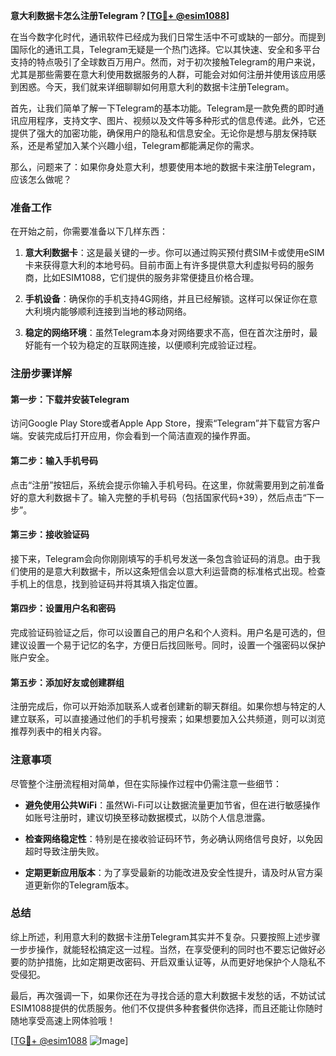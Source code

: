 **意大利数据卡怎么注册Telegram？[[TG💪+ @esim1088](https://t.me/s/esim1088)]**

在当今数字化时代，通讯软件已经成为我们日常生活中不可或缺的一部分。而提到国际化的通讯工具，Telegram无疑是一个热门选择。它以其快速、安全和多平台支持的特点吸引了全球数百万用户。然而，对于初次接触Telegram的用户来说，尤其是那些需要在意大利使用数据服务的人群，可能会对如何注册并使用该应用感到困惑。今天，我们就来详细聊聊如何用意大利的数据卡注册Telegram。

首先，让我们简单了解一下Telegram的基本功能。Telegram是一款免费的即时通讯应用程序，支持文字、图片、视频以及文件等多种形式的信息传递。此外，它还提供了强大的加密功能，确保用户的隐私和信息安全。无论你是想与朋友保持联系，还是希望加入某个兴趣小组，Telegram都能满足你的需求。

那么，问题来了：如果你身处意大利，想要使用本地的数据卡来注册Telegram，应该怎么做呢？

### 准备工作

在开始之前，你需要准备以下几样东西：

1. **意大利数据卡**：这是最关键的一步。你可以通过购买预付费SIM卡或使用eSIM卡来获得意大利的本地号码。目前市面上有许多提供意大利虚拟号码的服务商，比如ESIM1088，它们提供的服务非常便捷且价格合理。
   
2. **手机设备**：确保你的手机支持4G网络，并且已经解锁。这样可以保证你在意大利境内能够顺利连接到当地的移动网络。

3. **稳定的网络环境**：虽然Telegram本身对网络要求不高，但在首次注册时，最好能有一个较为稳定的互联网连接，以便顺利完成验证过程。

### 注册步骤详解

#### 第一步：下载并安装Telegram
访问Google Play Store或者Apple App Store，搜索“Telegram”并下载官方客户端。安装完成后打开应用，你会看到一个简洁直观的操作界面。

#### 第二步：输入手机号码
点击“注册”按钮后，系统会提示你输入手机号码。在这里，你就需要用到之前准备好的意大利数据卡了。输入完整的手机号码（包括国家代码+39），然后点击“下一步”。

#### 第三步：接收验证码
接下来，Telegram会向你刚刚填写的手机号发送一条包含验证码的消息。由于我们使用的是意大利数据卡，所以这条短信会以意大利运营商的标准格式出现。检查手机上的信息，找到验证码并将其填入指定位置。

#### 第四步：设置用户名和密码
完成验证码验证之后，你可以设置自己的用户名和个人资料。用户名是可选的，但建议设置一个易于记忆的名字，方便日后找回账号。同时，设置一个强密码以保护账户安全。

#### 第五步：添加好友或创建群组
注册完成后，你可以开始添加联系人或者创建新的聊天群组。如果你想与特定的人建立联系，可以直接通过他们的手机号搜索；如果想要加入公共频道，则可以浏览推荐列表中的相关内容。

### 注意事项

尽管整个注册流程相对简单，但在实际操作过程中仍需注意一些细节：

- **避免使用公共WiFi**：虽然Wi-Fi可以让数据流量更加节省，但在进行敏感操作如账号注册时，建议切换至移动数据模式，以防个人信息泄露。
  
- **检查网络稳定性**：特别是在接收验证码环节，务必确认网络信号良好，以免因超时导致注册失败。

- **定期更新应用版本**：为了享受最新的功能改进及安全性提升，请及时从官方渠道更新你的Telegram版本。

### 总结

综上所述，利用意大利的数据卡注册Telegram其实并不复杂。只要按照上述步骤一步步操作，就能轻松搞定这一过程。当然，在享受便利的同时也不要忘记做好必要的防护措施，比如定期更改密码、开启双重认证等，从而更好地保护个人隐私不受侵犯。

最后，再次强调一下，如果你还在为寻找合适的意大利数据卡发愁的话，不妨试试ESIM1088提供的优质服务。他们不仅提供多种套餐供你选择，而且还能让你随时随地享受高速上网体验哦！

[[TG💪+ @esim1088](https://t.me/s/esim1088) ![Image](https://i.postimg.cc/4NQfJmqS/Snipaste-2025-05-13-00-14-12.png)]